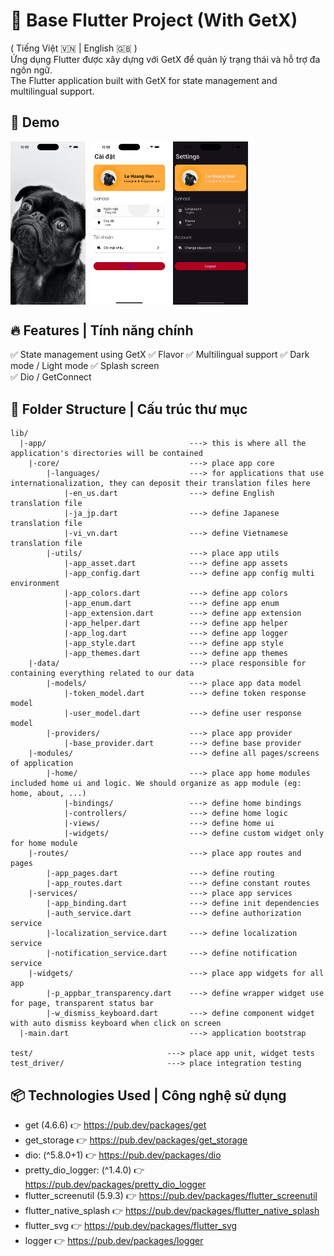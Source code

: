 # 🚀 Base Flutter Project (With GetX)

( Tiếng Việt 🇻🇳 | English 🇬🇧 )  
Ứng dụng Flutter được xây dựng với GetX để quản lý trạng thái và hỗ trợ đa ngôn ngữ.   
The Flutter application built with GetX for state management and multilingual support.

## 📸 Demo

<div style="display: flex; overflow-x: auto; white-space: nowrap;">
  <img src="assets/store/screenshots/screenshot_settings_dark.png" width="120px" style="margin-right: 10px;" alt="">
  <img src="assets/store/screenshots/screenshot_slash.png" width="120px" style="margin-right: 10px;" alt="">
  <img src="assets/store/screenshots/screenshot_settings_light.png" width="120px" alt="">

</div>

## 🔥 Features | Tính năng chính

✅ State management using GetX
✅ Flavor
✅ Multilingual support
✅ Dark mode / Light mode
✅ Splash screen  
✅ Dio / GetConnect


## 📂 Folder Structure | Cấu trúc thư mục

```
lib/
  |-app/                                ---> this is where all the application's directories will be contained
    |-core/                             ---> place app core
        |-languages/                    ---> for applications that use internationalization, they can deposit their translation files here
            |-en_us.dart                ---> define English translation file
            |-ja_jp.dart                ---> define Japanese translation file
            |-vi_vn.dart                ---> define Vietnamese translation file
        |-utils/                        ---> place app utils
            |-app_asset.dart            ---> define app assets
            |-app_config.dart           ---> define app config multi environment
            |-app_colors.dart           ---> define app colors
            |-app_enum.dart             ---> define app enum
            |-app_extension.dart        ---> define app extension
            |-app_helper.dart           ---> define app helper
            |-app_log.dart              ---> define app logger
            |-app_style.dart            ---> define app style
            |-app_themes.dart           ---> define app themes
    |-data/                             ---> place responsible for containing everything related to our data
        |-models/                       ---> place app data model
            |-token_model.dart          ---> define token response model
            |-user_model.dart           ---> define user response model
        |-providers/                    ---> place app provider
            |-base_provider.dart        ---> define base provider
    |-modules/                          ---> define all pages/screens of application
        |-home/                         ---> place app home modules included home ui and logic. We should organize as app module (eg: home, about, ...)
            |-bindings/                 ---> define home bindings
            |-controllers/              ---> define home logic
            |-views/                    ---> define home ui
            |-widgets/                  ---> define custom widget only for home module
    |-routes/                           ---> place app routes and pages
        |-app_pages.dart                ---> define routing
        |-app_routes.dart               ---> define constant routes
    |-services/                         ---> place app services
        |-app_binding.dart              ---> define init dependencies
        |-auth_service.dart             ---> define authorization service
        |-localization_service.dart     ---> define localization service
        |-notification_service.dart     ---> define notification service
    |-widgets/                          ---> place app widgets for all app
        |-p_appbar_transparency.dart    ---> define wrapper widget use for page, transparent status bar
        |-w_dismiss_keyboard.dart       ---> define component widget with auto dismiss keyboard when click on screen
  |-main.dart                           ---> application bootstrap

test/                              ---> place app unit, widget tests
test_driver/                       ---> place integration testing
```

## 📦 Technologies Used | Công nghệ sử dụng

- get (4.6.6) 👉 https://pub.dev/packages/get
- get_storage 👉 https://pub.dev/packages/get_storage
- dio: (^5.8.0+1) 👉 https://pub.dev/packages/dio
- pretty_dio_logger: (^1.4.0) 👉 https://pub.dev/packages/pretty_dio_logger
- flutter_screenutil (5.9.3) 👉 https://pub.dev/packages/flutter_screenutil
- flutter_native_splash 👉 https://pub.dev/packages/flutter_native_splash
- flutter_svg 👉 https://pub.dev/packages/flutter_svg
- logger 👉 https://pub.dev/packages/logger